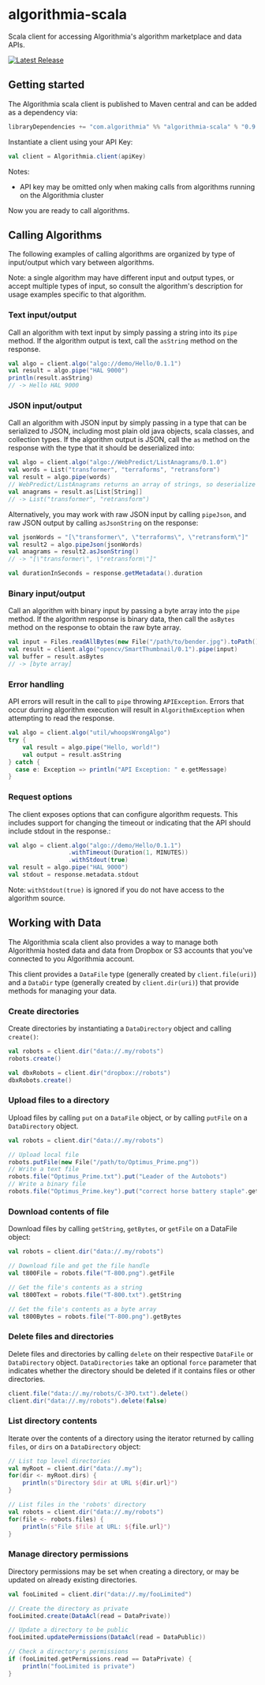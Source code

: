 algorithmia-scala
=================

Scala client for accessing Algorithmia's algorithm marketplace and data APIs.

[![Latest Release](https://img.shields.io/maven-central/v/com.algorithmia/algorithmia-scala_2.13.svg)](http://repo1.maven.org/maven2/com/algorithmia/algorithmia-scala_2.13/)

## Getting started

The Algorithmia scala client is published to Maven central and can be added as a dependency via:

```scala
libraryDependencies += "com.algorithmia" %% "algorithmia-scala" % "0.9.6"
```

Instantiate a client using your API Key:

```scala
val client = Algorithmia.client(apiKey)
```

Notes:

- API key may be omitted only when making calls from algorithms running on the Algorithmia cluster

Now you are ready to call algorithms.

## Calling Algorithms

The following examples of calling algorithms are organized by type of input/output which vary between algorithms.

Note: a single algorithm may have different input and output types, or accept multiple types of input, so consult the algorithm's description for usage examples specific to that algorithm.

### Text input/output

Call an algorithm with text input by simply passing a string into its `pipe` method.
If the algorithm output is text, call the `asString` method on the response.

```scala
val algo = client.algo("algo://demo/Hello/0.1.1")
val result = algo.pipe("HAL 9000")
println(result.asString)
// -> Hello HAL 9000
```

### JSON input/output

Call an algorithm with JSON input by simply passing in a type that can be serialized to JSON,
including most plain old java objects, scala classes, and collection types.
If the algorithm output is JSON, call the `as` method on the response with the type that it should be deserialized into:

```scala
val algo = client.algo("algo://WebPredict/ListAnagrams/0.1.0")
val words = List("transformer", "terraforms", "retransform")
val result = algo.pipe(words)
// WebPredict/ListAnagrams returns an array of strings, so deserialize the result:
val anagrams = result.as[List[String]]
// -> List("transformer", "retransform")
```

Alternatively, you may work with raw JSON input by calling `pipeJson`,
and raw JSON output by calling `asJsonString` on the response:

```scala
val jsonWords = "[\"transformer\", \"terraforms\", \"retransform\"]"
val result2 = algo.pipeJson(jsonWords)
val anagrams = result2.asJsonString()
// -> "[\"transformer\", \"retransform\"]"

val durationInSeconds = response.getMetadata().duration
```


### Binary input/output

Call an algorithm with binary input by passing a byte array into the `pipe` method.
If the algorithm response is binary data, then call the `asBytes` method on the response to obtain the raw byte array.

```scala
val input = Files.readAllBytes(new File("/path/to/bender.jpg").toPath())
val result = client.algo("opencv/SmartThumbnail/0.1").pipe(input)
val buffer = result.asBytes
// -> [byte array]
```

### Error handling

API errors will result in the call to `pipe` throwing `APIException`.
Errors that occur durring algorithm execution will result in `AlgorithmException` when attempting to read the response.

```scala
val algo = client.algo("util/whoopsWrongAlgo")
try {
    val result = algo.pipe("Hello, world!")
    val output = result.asString
} catch {
  case e: Exception => println("API Exception: " e.getMessage)
}
```

### Request options

The client exposes options that can configure algorithm requests.
This includes support for changing the timeout or indicating that the API should include stdout in the response.:

```scala
val algo = client.algo("algo://demo/Hello/0.1.1")
                 .withTimeout(Duration(1, MINUTES))
                 .withStdout(true)
val result = algo.pipe("HAL 9000")
val stdout = response.metadata.stdout
```

Note: `withStdout(true)` is ignored if you do not have access to the algorithm source.

## Working with Data

The Algorithmia scala client also provides a way to manage both Algorithmia hosted data
and data from Dropbox or S3 accounts that you've connected to you Algorithmia account.

This client provides a `DataFile` type (generally created by `client.file(uri)`)
and a `DataDir` type (generally created by `client.dir(uri)`) that provide
methods for managing your data.

### Create directories

Create directories by instantiating a `DataDirectory` object and calling `create()`:

```scala
val robots = client.dir("data://.my/robots")
robots.create()

val dbxRobots = client.dir("dropbox://robots")
dbxRobots.create()
```

### Upload files to a directory

Upload files by calling `put` on a `DataFile` object, or by calling `putFile` on a `DataDirectory` object.

```scala
val robots = client.dir("data://.my/robots")

// Upload local file
robots.putFile(new File("/path/to/Optimus_Prime.png"))
// Write a text file
robots.file("Optimus_Prime.txt").put("Leader of the Autobots")
// Write a binary file
robots.file("Optimus_Prime.key").put("correct horse battery staple".getBytes)
```

### Download contents of file

Download files by calling `getString`, `getBytes`, or `getFile` on a DataFile object:

```scala
val robots = client.dir("data://.my/robots")

// Download file and get the file handle
val t800File = robots.file("T-800.png").getFile

// Get the file's contents as a string
val t800Text = robots.file("T-800.txt").getString

// Get the file's contents as a byte array
val t800Bytes = robots.file("T-800.png").getBytes
```

### Delete files and directories

Delete files and directories by calling `delete` on their respective `DataFile` or `DataDirectory` object.
`DataDirectories` take an optional `force` parameter that indicates whether the directory should be deleted
if it contains files or other directories.

```scala
client.file("data://.my/robots/C-3PO.txt").delete()
client.dir("data://.my/robots").delete(false)
```

### List directory contents

Iterate over the contents of a directory using the iterator returned by calling `files`, or `dirs` on a `DataDirectory` object:

```scala
// List top level directories
val myRoot = client.dir("data://.my");
for(dir <- myRoot.dirs) {
    println(s"Directory $dir at URL ${dir.url}")
}

// List files in the 'robots' directory
val robots = client.dir("data://.my/robots")
for(file <- robots.files) {
    println(s"File $file at URL: ${file.url}")
}
```

### Manage directory permissions

Directory permissions may be set when creating a directory, or may be updated on already existing directories.

```scala
val fooLimited = client.dir("data://.my/fooLimited")

// Create the directory as private
fooLimited.create(DataAcl(read = DataPrivate))

// Update a directory to be public
fooLimited.updatePermissions(DataAcl(read = DataPublic))

// Check a directory's permissions
if (fooLimited.getPermissions.read == DataPrivate) {
    println("fooLimited is private")
}
```
